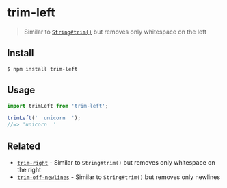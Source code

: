 # trim-left

> Similar to [`String#trim()`](https://developer.mozilla.org/en-US/docs/Web/JavaScript/Reference/Global_Objects/String/Trim) but removes only whitespace on the left

## Install

```
$ npm install trim-left
```


## Usage

```js
import trimLeft from 'trim-left';

trimLeft('  unicorn  ');
//=> 'unicorn  '
```

## Related

- [`trim-right`](https://github.com/sindresorhus/trim-right) - Similar to `String#trim()` but removes only whitespace on the right
- [`trim-off-newlines`](https://github.com/stevemao/trim-off-newlines) - Similar to `String#trim()` but removes only newlines
